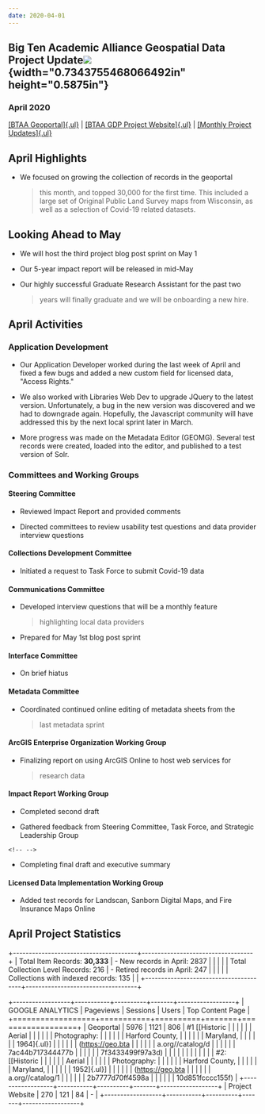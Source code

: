 ```yaml
---
date: 2020-04-01
---
```


## Big Ten Academic Alliance Geospatial Data Project Update![](media/image1.png){width="0.7343755468066492in" height="0.5875in"}

### April 2020

[[BTAA Geoportal]{.ul}](https://geo.btaa.org/) \| [[BTAA GDP Project
Website]{.ul}](http://z.umn.edu/btaagdp) \| [[Monthly Project
Updates]{.ul}](https://sites.google.com/umn.edu/btaa-gdp/about/activities/project-reports)

## April Highlights

-   We focused on growing the collection of records in the geoportal
    > this month, and topped 30,000 for the first time. This included a
    > large set of Original Public Land Survey maps from Wisconsin, as
    > well as a selection of Covid-19 related datasets.

## Looking Ahead to May

-   We will host the third project blog post sprint on May 1

-   Our 5-year impact report will be released in mid-May

-   Our highly successful Graduate Research Assistant for the past two
    > years will finally graduate and we will be onboarding a new hire.

## April Activities

### Application Development

-   Our Application Developer worked during the last week of April and
    fixed a few bugs and added a new custom field for licensed data,
    "Access Rights."

-   We also worked with Libraries Web Dev to upgrade JQuery to the
    latest version. Unfortunately, a bug in the new version was
    discovered and we had to downgrade again. Hopefully, the Javascript
    community will have addressed this by the next local sprint later in
    March.

-   More progress was made on the Metadata Editor (GEOMG). Several test
    records were created, loaded into the editor, and published to a
    test version of Solr.

###  

### Committees and Working Groups

#### Steering Committee

-   Reviewed Impact Report and provided comments

-   Directed committees to review usability test questions and data
    provider interview questions

#### Collections Development Committee

-   Initiated a request to Task Force to submit Covid-19 data

#### Communications Committee

-   Developed interview questions that will be a monthly feature
    > highlighting local data providers

-   Prepared for May 1st blog post sprint

#### Interface Committee

-   On brief hiatus

#### Metadata Committee

-   Coordinated continued online editing of metadata sheets from the
    > last metadata sprint

#### ArcGIS Enterprise Organization Working Group

-   Finalizing report on using ArcGIS Online to host web services for
    > research data

#### Impact Report Working Group

-   Completed second draft

-   Gathered feedback from Steering Committee, Task Force, and Strategic
    Leadership Group

```{=html}
<!-- -->
```
-   Completing final draft and executive summary

#### Licensed Data Implementation Working Group

-   Added test records for Landscan, Sanborn Digital Maps, and Fire
    Insurance Maps Online

## April Project Statistics

+---------------------------------------+-----------------------------------+
| Total Item Records: **30,333**        | -   New records in April: 2837    |
|                                       |                                   |
| Total Collection Level Records: 216   | -   Retired records in April: 247 |
|                                       |                                   |
| Collections with indexed records: 135 |                                   |
+---------------------------------------+-----------------------------------+

+------------------+-----------+----------+-------+------------------+
| GOOGLE ANALYTICS | Pageviews | Sessions | Users | Top Content Page |
+==================+===========+==========+=======+==================+
| Geoportal        | 5976      | 1121     | 806   | \#1 [[Historic   |
|                  |           |          |       | Aerial           |
|                  |           |          |       | Photography:     |
|                  |           |          |       | Harford County,  |
|                  |           |          |       | Maryland,        |
|                  |           |          |       | 1964]{.ul}]      |
|                  |           |          |       | (https://geo.bta |
|                  |           |          |       | a.org//catalog/d |
|                  |           |          |       | 7ac44b717344477b |
|                  |           |          |       | 7f3433499f97a3d) |
|                  |           |          |       |                  |
|                  |           |          |       | \#2: [[Historic  |
|                  |           |          |       | Aerial           |
|                  |           |          |       | Photography:     |
|                  |           |          |       | Harford County,  |
|                  |           |          |       | Maryland,        |
|                  |           |          |       | 1952]{.ul}]      |
|                  |           |          |       | (https://geo.bta |
|                  |           |          |       | a.org//catalog/1 |
|                  |           |          |       | 2b7777d70ff4598a |
|                  |           |          |       | 10d851fcccc155f) |
+------------------+-----------+----------+-------+------------------+
| Project Website  | 270       | 121      | 84    | \-               |
+------------------+-----------+----------+-------+------------------+
